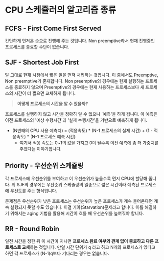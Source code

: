 # CPU 스케쥴러의 알고리즘 종류



## FCFS - First Come First Served

간단하게 먼저온 순으로 진행해 주는 것입니다. Non preemptive라서 현재 진행중인 프로세스를 종료할 수단이 없습니다.



## SJF - Shortest Job First

말 그대로 현재 시점에서 짧은 일을 먼저 처리하는 것입니다. 이 중에서도 Preemptive, Non preemptive가 존재합니다. Non preemptive의 경우에는 현재 실행하는 프로세스를 종료하지 않으며 Preemptive의 경우에는 현재 사용하는 프로세스보다 새 프로세스의 시간이 더 짧으면 교체하게 됩니다.



> **어떻게 프로세스의 시간을 알 수 있을까?**

프로세스를 실행하지 않고 시간을 정확히 알 수 없으니 '예측'을 하게 됩니다. 이 예측은 이전 프로세스의 '예상 수행시간'과 '실제 수행시간'을 기반으로 예측하게 됩니다.

- (N번째의 CPU 사용 예측치) = (적응속도) \* (N-1 프로세스의 실제 시간) + (1 - 적응속도) \* (N-1 프로세스 예측 시간)
  - 여기서 적응 속도는 0~1의 값을 가지고 0이 될수록 이전 예측에 좀 더 가중치를 주겠다는 이야기입니다.



## Priority - 우선순위 스케쥴링

각 프로세스에 우선순위를 부여하고 이 우선순위가 높을수록 먼저 CPU에 할당해 줍니다. 위 SJF의 경우에는 우선순위 스케쥴링의 일종으로 짧은 시간이라 예측된 프로세스에 우선도를 주는 형식입니다.

문제점은 우선순위가 낮은 프로세스는 우선순위가 높은 프로세스가 계속 들어온다면 계속 실행되지 못할 수도 있습니다. 이걸 기아(Starvation)문제라고 합니다. 이를 해결하기 위해서는 aging 기법을 활용해 시간이 흐를 때 우선순위를 높여줘야 합니다.



## RR - Round Robin

일전 시간을 정한 뒤 이 시간이 지나면 **프로세스 완료 여부와 관계 없이 종료하고 다른 프로세스로 교체**하는 것입니다.  만일 시간 단위가 q 라고 하고 N개의 프로세스가 있다고 하면 각 프로세스가 (N-1)q보다 기다리는 경우는 없습니다.